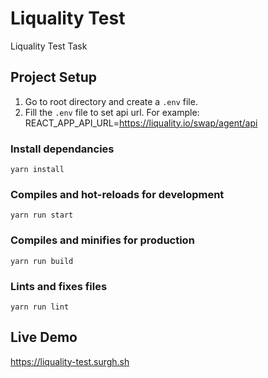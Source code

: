 # Liquality Test

Liquality Test Task

## Project Setup

1. Go to root directory and create a `.env` file.
2. Fill the `.env` file to set api url. For example: REACT_APP_API_URL=https://liquality.io/swap/agent/api

### Install dependancies

```
yarn install
```

### Compiles and hot-reloads for development

```
yarn run start
```

### Compiles and minifies for production

```
yarn run build
```

### Lints and fixes files

```
yarn run lint
```

## Live Demo

https://liquality-test.surgh.sh
